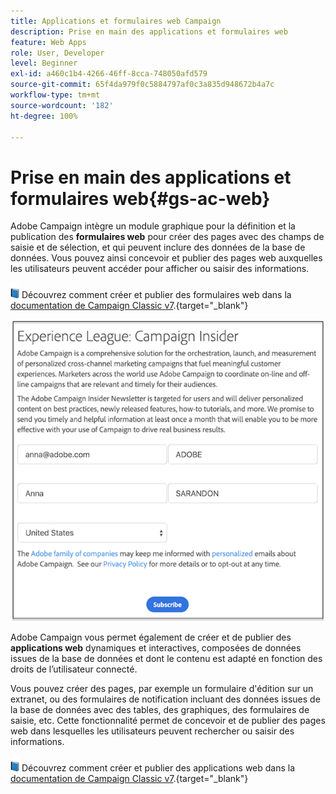 ```yaml
---
title: Applications et formulaires web Campaign
description: Prise en main des applications et formulaires web
feature: Web Apps
role: User, Developer
level: Beginner
exl-id: a460c1b4-4266-46ff-8cca-748050afd579
source-git-commit: 65f4da979f0c5884797af0c3a835d948672b4a7c
workflow-type: tm+mt
source-wordcount: '182'
ht-degree: 100%

---
```


# Prise en main des applications et formulaires web{#gs-ac-web}

Adobe Campaign intègre un module graphique pour la définition et la publication des **formulaires web** pour créer des pages avec des champs de saisie et de sélection, et qui peuvent inclure des données de la base de données. Vous pouvez ainsi concevoir et publier des pages web auxquelles les utilisateurs peuvent accéder pour afficher ou saisir des informations.

![](../assets/do-not-localize/book.png) Découvrez comment créer et publier des formulaires web dans la [documentation de Campaign Classic v7](https://experienceleague.adobe.com/docs/campaign-classic/using/designing-content/web-forms/about-web-forms.html?lang=fr#designing-content).{target="_blank"}

![](assets/sample.png)

Adobe Campaign vous permet également de créer et de publier des **applications web** dynamiques et interactives, composées de données issues de la base de données et dont le contenu est adapté en fonction des droits de l’utilisateur connecté.

Vous pouvez créer des pages, par exemple un formulaire d&#39;édition sur un extranet, ou des formulaires de notification incluant des données issues de la base de données avec des tables, des graphiques, des formulaires de saisie, etc. Cette fonctionnalité permet de concevoir et de publier des pages web dans lesquelles les utilisateurs peuvent rechercher ou saisir des informations.

![](../assets/do-not-localize/book.png) Découvrez comment créer et publier des applications web dans la [documentation de Campaign Classic v7](https://experienceleague.adobe.com/docs/campaign-classic/using/designing-content/web-applications/about-web-applications.html?lang=fr#designing-content).{target="_blank"}
